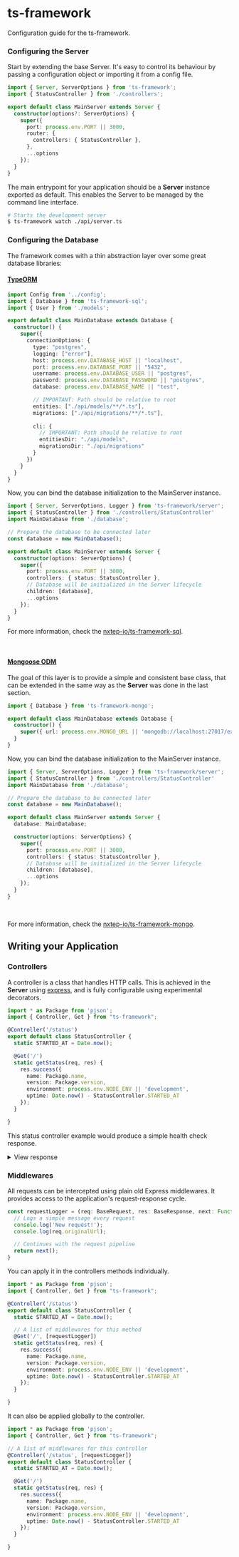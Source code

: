 # ts-framework

Configuration guide for the ts-framework.


### Configuring the Server

Start by extending the base Server. It's easy to control its behaviour by passing
a configuration object or importing it from a config file.

```typescript
import { Server, ServerOptions } from 'ts-framework';
import { StatusController } from './controllers';

export default class MainServer extends Server {
  constructor(options?: ServerOptions) {
    super({
      port: process.env.PORT || 3000,
      router: {
        controllers: { StatusController },
      },
      ...options
    });
  }
} 
```

The main entrypoint for your application should be a **Server** instance exported as 
default. This enables the Server to be managed by the command line interface.

```bash
# Starts the development server
$ ts-framework watch ./api/server.ts
```



### Configuring the Database

The framework comes with a thin abstraction layer over some great database libraries:

#### [TypeORM](https://github.com/nxtep-io/ts-framework-sql)

```typescript
import Config from '../config';
import { Database } from 'ts-framework-sql';
import { User } from './models';

export default class MainDatabase extends Database {
  constructor() {
    super({
      connectionOptions: {
        type: "postgres",
        logging: ["error"],
        host: process.env.DATABASE_HOST || "localhost",
        port: process.env.DATABASE_PORT || "5432",
        username: process.env.DATABASE_USER || "postgres",
        password: process.env.DATABASE_PASSWORD || "postgres",
        database: process.env.DATABASE_NAME || "test",

        // IMPORTANT: Path should be relative to root
        entities: ["./api/models/**/*.ts"],
        migrations: ["./api/migrations/**/*.ts"],
        
        cli: {
          // IMPORTANT: Path should be relative to root
          entitiesDir: "./api/models",
          migrationsDir: "./api/migrations"
        }
      })
    }
  }
}
```

Now, you can bind the database initialization to the MainServer instance.

```typescript
import { Server, ServerOptions, Logger } from 'ts-framework/server';
import { StatusController } from './controllers/StatusController'
import MainDatabase from './database';

// Prepare the database to be connected later
const database = new MainDatabase();

export default class MainServer extends Server {
  constructor(options: ServerOptions) {
    super({
      port: process.env.PORT || 3000,
      controllers: { status: StatusController },
      // Database will be initialized in the Server lifecycle
      children: [database],
      ...options
    });
  }
} 
```

For more information, check the [nxtep-io/ts-framework-sql](https://github.com/nxtep-io/ts-framework-sql).

<br />

#### [Mongoose ODM](https://github.com/nxtep-io/ts-framework-mongo)

The goal of this layer is to provide a simple and consistent base class, that can be 
extended in the same way  as the **Server** was done in the last section. 

```typescript
import { Database } from 'ts-framework-mongo';

export default class MainDatabase extends Database {
  constructor() {
    super({ url: process.env.MONGO_URL || 'mongodb://localhost:27017/example' });
  }
}
```

Now, you can bind the database initialization to the MainServer instance.

```typescript
import { Server, ServerOptions, Logger } from 'ts-framework/server';
import { StatusController } from './controllers/StatusController'
import MainDatabase from './database';

// Prepare the database to be connected later
const database = new MainDatabase();

export default class MainServer extends Server {
  database: MainDatabase;

  constructor(options: ServerOptions) {
    super({
      port: process.env.PORT || 3000,
      controllers: { status: StatusController },
      // Database will be initialized in the Server lifecycle
      children: [database],
      ...options
    });
  }
} 
```

<br />

For more information, check the [nxtep-io/ts-framework-mongo](https://github.com/nxtep-io/ts-framework-mongo).

## Writing your Application

### Controllers

A controller is a class that handles HTTP calls. This is achieved in the **Server**
using [express](https://npmjs.org/package/express), and is fully configurable using
experimental decorators.

```typescript
import * as Package from 'pjson';
import { Controller, Get } from "ts-framework";

@Controller('/status')
export default class StatusController {
  static STARTED_AT = Date.now();

  @Get('/')
  static getStatus(req, res) {
    res.success({
      name: Package.name,
      version: Package.version,
      environment: process.env.NODE_ENV || 'development',
      uptime: Date.now() - StatusController.STARTED_AT
    });
  }

}
```

This status controller example would produce a simple health check response.

<details><summary>View response</summary>
<p>
  
```
GET /status

{
  "name": "example",
  "version": "0.0.1",
  "environment": "production",
  "uptime": 1445563
}
```

</p>
</details>


### Middlewares

All requests can be intercepted using plain old Express middlewares. It provides
access to the application's request-response cycle.

```typescript
const requestLogger = (req: BaseRequest, res: BaseResponse, next: Function) => {
  // Logs a simple message every request
  console.log('New request!');
  console.log(req.originalUrl);

  // Continues with the request pipeline
  return next();
}
```

You can apply it in the controllers methods individually.

```typescript
import * as Package from 'pjson';
import { Controller, Get } from "ts-framework";

@Controller('/status')
export default class StatusController {
  static STARTED_AT = Date.now();

  // A list of middlewares for this method
  @Get('/', [requestLogger])
  static getStatus(req, res) {
    res.success({
      name: Package.name,
      version: Package.version,
      environment: process.env.NODE_ENV || 'development',
      uptime: Date.now() - StatusController.STARTED_AT
    });
  }

}
```

It can also be applied globally to the controller.

```typescript
import * as Package from 'pjson';
import { Controller, Get } from "ts-framework";

// A list of middlewares for this controller
@Controller('/status', [requestLogger])
export default class StatusController {
  static STARTED_AT = Date.now();

  @Get('/')
  static getStatus(req, res) {
    res.success({
      name: Package.name,
      version: Package.version,
      environment: process.env.NODE_ENV || 'development',
      uptime: Date.now() - StatusController.STARTED_AT
    });
  }

}
```
